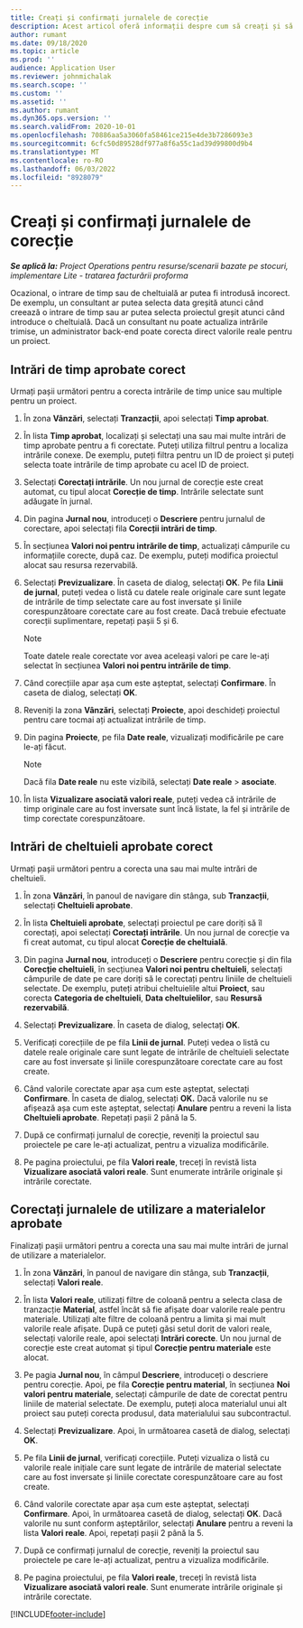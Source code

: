```yaml
---
title: Creați și confirmați jurnalele de corecție
description: Acest articol oferă informații despre cum să creați și să confirmați un jurnal de corecție.
author: rumant
ms.date: 09/18/2020
ms.topic: article
ms.prod: ''
audience: Application User
ms.reviewer: johnmichalak
ms.search.scope: ''
ms.custom: ''
ms.assetid: ''
ms.author: rumant
ms.dyn365.ops.version: ''
ms.search.validFrom: 2020-10-01
ms.openlocfilehash: 70886aa5a3060fa58461ce215e4de3b7286093e3
ms.sourcegitcommit: 6cfc50d89528df977a8f6a55c1ad39d99800d9b4
ms.translationtype: MT
ms.contentlocale: ro-RO
ms.lasthandoff: 06/03/2022
ms.locfileid: "8928079"
---
```

# <a name="create-and-confirm-correction-journals"></a>Creați și confirmați jurnalele de corecție

_**Se aplică la:** Project Operations pentru resurse/scenarii bazate pe stocuri, implementare Lite - tratarea facturării proforma_

Ocazional, o intrare de timp sau de cheltuială ar putea fi introdusă incorect. De exemplu, un consultant ar putea selecta data greșită atunci când creează o intrare de timp sau ar putea selecta proiectul greșit atunci când introduce o cheltuială. Dacă un consultant nu poate actualiza intrările trimise, un administrator back-end poate corecta direct valorile reale pentru un proiect.

## <a name="correct-approved-time-entries"></a>Intrări de timp aprobate corect     

Urmați pașii următori pentru a corecta intrările de timp unice sau multiple pentru un proiect.

1. În zona **Vânzări**, selectați **Tranzacții**, apoi selectați **Timp aprobat**. 

2. În lista **Timp aprobat**, localizați și selectați una sau mai multe intrări de timp aprobate pentru a fi corectate. Puteți utiliza filtrul pentru a localiza intrările conexe. De exemplu, puteți filtra pentru un ID de proiect și puteți selecta toate intrările de timp aprobate cu acel ID de proiect.

3. Selectați **Corectați intrările**. Un nou jurnal de corecție este creat automat, cu tipul alocat **Corecție de timp**. Intrările selectate sunt adăugate în jurnal. 

4. Din pagina **Jurnal nou**, introduceți o **Descriere** pentru jurnalul de corectare, apoi selectați fila **Corecții intrări de timp**.  

5. În secțiunea **Valori noi pentru intrările de timp**, actualizați câmpurile cu informațiile corecte, după caz. De exemplu, puteți modifica proiectul alocat sau resursa rezervabilă.

6. Selectați **Previzualizare**. În caseta de dialog, selectați **OK**. Pe fila **Linii de jurnal**, puteți vedea o listă cu datele reale originale care sunt legate de intrările de timp selectate care au fost inversate și liniile corespunzătoare corectate care au fost create. Dacă trebuie efectuate corecții suplimentare, repetați pașii 5 și 6. 

    > [!NOTE]
    > Toate datele reale corectate vor avea aceleași valori pe care le-ați selectat în secțiunea **Valori noi pentru intrările de timp**.

7. Când corecțiile apar așa cum este așteptat, selectați **Confirmare**. În caseta de dialog, selectați **OK**.

8. Reveniți la zona **Vânzări**, selectați **Proiecte**, apoi deschideți proiectul pentru care tocmai ați actualizat intrările de timp. 

9. Din pagina **Proiecte**, pe fila **Date reale**, vizualizați modificările pe care le-ați făcut. 

    > [!NOTE]
    > Dacă fila **Date reale** nu este vizibilă, selectați **Date reale** > **asociate**.  

10. În lista **Vizualizare asociată valori reale**, puteți vedea că intrările de timp originale care au fost inversate sunt încă listate, la fel și intrările de timp corectate corespunzătoare. 

 
## <a name="correct-approved-expense-entries"></a>Intrări de cheltuieli aprobate corect

Urmați pașii următori pentru a corecta una sau mai multe intrări de cheltuieli. 

1. În zona **Vânzări**, în panoul de navigare din stânga, sub **Tranzacții**, selectați **Cheltuieli aprobate**.

2. În lista **Cheltuieli aprobate**, selectați proiectul pe care doriți să îl corectați, apoi selectați **Corectați intrările**. Un nou jurnal de corecție va fi creat automat, cu tipul alocat **Corecție de cheltuială**. 

3. Din pagina **Jurnal nou**, introduceți o **Descriere** pentru corecție și din fila **Corecție cheltuieli**, în secțiunea **Valori noi pentru cheltuieli**, selectați câmpurile de date pe care doriți să le corectați pentru liniile de cheltuieli selectate. De exemplu, puteți atribui cheltuielile altui **Proiect**, sau corecta **Categoria de cheltuieli**, **Data cheltuielilor**, sau **Resursă rezervabilă**.

4. Selectați **Previzualizare**. În caseta de dialog, selectați **OK**. 

5. Verificați corecțiile de pe fila **Linii de jurnal**. Puteți vedea o listă cu datele reale originale care sunt legate de intrările de cheltuieli selectate care au fost inversate și liniile corespunzătoare corectate care au fost create.

6. Când valorile corectate apar așa cum este așteptat, selectați **Confirmare**. În caseta de dialog, selectați **OK.** Dacă valorile nu se afișează așa cum este așteptat, selectați **Anulare** pentru a reveni la lista **Cheltuieli aprobate**. Repetați pașii 2 până la 5. 

7. După ce confirmați jurnalul de corecție, reveniți la proiectul sau proiectele pe care le-ați actualizat, pentru a vizualiza modificările.

8. Pe pagina proiectului, pe fila **Valori reale**, treceți în revistă lista **Vizualizare asociată valori reale**. Sunt enumerate intrările originale și intrările corectate.


## <a name="correct-approved-material-usage-logs"></a>Corectați jurnalele de utilizare a materialelor aprobate

Finalizați pașii următori pentru a corecta una sau mai multe intrări de jurnal de utilizare a materialelor.

1. În zona **Vânzări**, în panoul de navigare din stânga, sub **Tranzacții**, selectați **Valori reale**.

2. În lista **Valori reale**, utilizați filtre de coloană pentru a selecta clasa de tranzacție **Material**, astfel încât să fie afișate doar valorile reale pentru materiale. Utilizați alte filtre de coloană pentru a limita și mai mult valorile reale afișate. După ce puteți găsi setul dorit de valori reale, selectați valorile reale, apoi selectați **Intrări corecte**. Un nou jurnal de corecție este creat automat și tipul **Corecție pentru materiale** este alocat.

3. Pe pagia **Jurnal nou**, în câmpul **Descriere**, introduceți o descriere pentru corecție. Apoi, pe fila **Corecție pentru material**, în secțiunea **Noi valori pentru materiale**, selectați câmpurile de date de corectat pentru liniile de material selectate. De exemplu, puteți aloca materialul unui alt proiect sau puteți corecta produsul, data materialului sau subcontractul.

4. Selectați **Previzualizare**. Apoi, în următoarea casetă de dialog, selectați **OK**.

5. Pe fila **Linii de jurnal**, verificați corecțiile. Puteți vizualiza o listă cu valorile reale inițiale care sunt legate de intrările de material selectate care au fost inversate și liniile corectate corespunzătoare care au fost create.

6. Când valorile corectate apar așa cum este așteptat, selectați **Confirmare**. Apoi, în următoarea casetă de dialog, selectați **OK**. Dacă valorile nu sunt conform așteptărilor, selectați **Anulare** pentru a reveni la lista **Valori reale**. Apoi, repetați pașii 2 până la 5.

7. După ce confirmați jurnalul de corecție, reveniți la proiectul sau proiectele pe care le-ați actualizat, pentru a vizualiza modificările.

8. Pe pagina proiectului, pe fila **Valori reale**, treceți în revistă lista **Vizualizare asociată valori reale**. Sunt enumerate intrările originale și intrările corectate.


[!INCLUDE[footer-include](../includes/footer-banner.md)]
